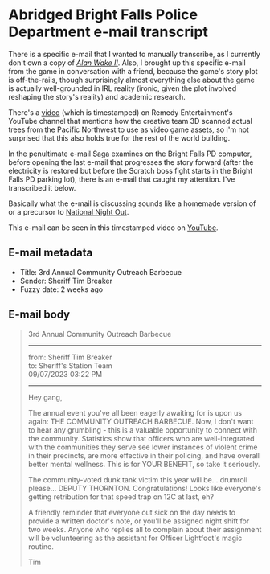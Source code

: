 # Abridged Bright Falls Police Department e-mail transcript

There is a specific e-mail that I wanted to manually transcribe, as I currently don't own a copy of
[*Alan Wake II*](https://en.wikipedia.org/wiki/Alan_Wake_2).  Also, I brought up this specific 
e-mail from the game in conversation with a friend, because the game's story plot is off-the-rails,
though surprisingly almost everything else about the game is actually well-grounded in IRL reality
(ironic, given the plot involved reshaping the story's reality) and academic research.

There's a [video](https://www.youtube.com/watch?v=dgL99_0cihQ&t=251s) (which is timestamped) on
Remedy Entertainment's YouTube channel that mentions how the creative team 3D scanned actual trees
from the Pacific Northwest to use as video game assets, so I'm not surprised that this also holds
true for the rest of the world building.

In the penultimate e-mail Saga examines on the Bright Falls PD computer, before opening the last
e-mail that progresses the story forward (after the electricity is restored but before the Scratch
boss fight starts in the Bright Falls PD parking lot), there is an e-mail that caught my attention.
I've transcribed it below.

Basically what the e-mail is discussing sounds like a homemade version of or a precursor to
[National Night Out](https://en.wikipedia.org/wiki/National_Night_Out).

This e-mail can be seen in this timestamped video on
[YouTube](https://youtu.be/ic1yuXLQAwo?list=PLC8FcymY6DIdhd3kwW_I-ZANaaR8DCvyO&t=1349).

## E-mail metadata

* Title: 3rd Annual Community Outreach Barbecue
* Sender: Sheriff Tim Breaker
* Fuzzy date: 2 weeks ago  

## E-mail body

> 3rd Annual Community Outreach Barbecue
> 
> ---
> 
> from: Sheriff Tim Breaker<br>
> to: Sheriff's Station Team<br>
> 09/07/2023 03:22 PM<br>
> 
> ---
> 
> Hey gang,
> 
> The annual event you've all been eagerly awaiting for is upon us again: THE COMMUNITY OUTREACH
> BARBECUE. Now, I don't want to hear any grumbling - this is a valuable opportunity to connect
> with the community. Statistics show that officers who are well-integrated with the communities
> they serve see lower instances of violent crime in their precincts, are more effective in their
> policing, and have overall better mental wellness. This is for YOUR BENEFIT, so take it
> seriously.
> 
> The community-voted dunk tank victim this year will be... drumroll please... DEPUTY THORNTON.
> Congratulations! Looks like everyone's getting retribution for that speed trap on 12C at last,
> eh?
> 
> A friendly reminder that everyone out sick on the day needs to provide a written doctor's note,
> or you'll be assigned night shift for two weeks. Anyone who replies all to complain about
> their assignment will be volunteering as the assistant for Officer Lightfoot's magic routine.
> 
> Tim
